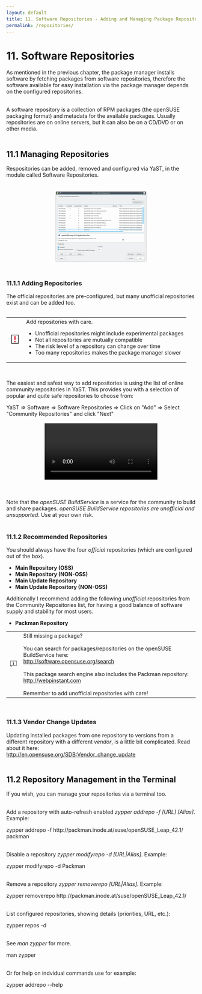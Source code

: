 ```yaml
---
layout: default
title: 11. Software Repositories - Adding and Managing Package Repositories
permalink: /repositories/
---
```


# 11. Software Repositories

As mentioned in the previous chapter, the package manager installs software by fetching packages from software repositories, therefore the software available for easy installation via the package manager depends on the configured repositories.<br /><br /> 

A software repository is a collection of RPM packages (the openSUSE packaging format) and metadata for the available packages. Usually repositories are on online servers, but it can also be on a CD/DVD or on other media.<br /><br />

## 11.1 Managing Repositories

Respositories can be added, removed and configured via YaST, in the module called Software Repositories.<br /><br />


<center><a href="images/screenshots/yast-repos.png" rel="thumbnail"><img src="images/screenshots/yast-reposb.png" alt="repos" class="pic" /></a></center><br />

### 11.1.1 Adding Repositories

The official repositories are pre-configured, but many unofficial repositories exist and can be added too.<br /><br /> 

<div class="obs">
<table>
<tbody>
<tr>
<td><img src="images/pics/obs.png" alt="obs" /></td>
<td>Add repositories with care.
<ul>
<li>Unofficial repositories might include experimental packages</li>
<li>Not all repositories are mutually compatible</li>
<li>The risk level of a repository can change over time</li>
<li>Too many repositories makes the package manager slower</li>
</ul>
</td>
</tr>
</tbody>
</table>
</div><br />


The easiest and safest way to add repositories is using the list of online community repositories in YaST. This provides you with a selection of popular and quite safe repositories to choose from:
<div class="sti">YaST => Software => Software Repositories => Click on "Add" => Select "Community Repositories" and click "Next"</div><br />

<center><video src="video/repos114.ogv" controls>  

<center><a href="images/screenshots/community-repos.png" rel="thumbnail"><img src="images/screenshots/community-reposb.png" alt="repos" class="pic" /></a></center><br />

<b>Your web browser does not support the HTML5 video element and/or Ogg Theora format.<br />
Try Firefox, Konqueror or Opera.</b><br /><br />

<a href="video/repos-full.ogv">Download video for local viewing (4.3 MB)</a>
</video></center>  <br /><br />


Note that the <i>openSUSE BuildService</i> is a service for the community to build and share packages. <i>openSUSE BuildService repositories are unofficial and unsupported</i>. Use at your own risk.<br /><br />

### 11.1.2 Recommended Repositories

You should always have the four <i>official</i> repositories (which are configured out of the box).<br/>

<ul>
	<li><b>Main Repository (OSS)</b></li>
	<li><b>Main Repository (NON-OSS)</b></li>
	<li><b>Main Update Repository</b></li>
	<li><b>Main Update Repository (NON-OSS)</b></li>
</ul>

Additionally I recommend adding the following <i>unofficial</i> repositories from the Community Repositories list, for having a good balance of software supply and stability for most users.<br />


<ul>
	<li><b>Packman Repository</b></li>
	<!--<li><b>openSUSE BuildService - KDE:Extra</b></li>-->
</ul>


<div class="tip">
<table>
<tbody>
<tr>
<td><img src="images/pics/tip.png" alt="tip" /></td>
<td>Still missing a package?<br /><br />You can search for packages/repositories on the openSUSE BuildService here:<br />
<a href="http://software.opensuse.org/search" target="_blank">http://software.opensuse.org/search</a><br /><br />This package search engine also includes the Packman repository:<br /><a href="http://webpinstant.com" target="_blank">http://webpinstant.com</a><br /><br />Remember to add unofficial repositories with care!</td>
</tr>
</tbody>
</table>
</div><br />

### 11.1.3 Vendor Change Updates

Updating installed packages from one repository to versions from a different repository with a different <i>vendor</i>, is a little bit complicated. Read about it here:<br />
<a href="http://en.opensuse.org/SDB:Vendor_change_update" target="_blank">http://en.opensuse.org/SDB:Vendor_change_update</a><br /><br />

## 11.2 Repository Management in the Terminal

If you wish, you can manage your repositories via a terminal too.<br /><br />

Add a repository with auto-refresh enabled <i>zypper addrepo -f [URL] [Alias]</i>. Example:
<div class="clroot">zypper addrepo -f http://packman.inode.at/suse/openSUSE_Leap_42.1/ packman</div><br />

Disable a repository <i>zypper modifyrepo -d [URL|Alias]</i>. Example:
<div class="clroot">zypper modifyrepo -d Packman</div><br />

Remove a repository <i>zypper removerepo [URL|Alias]</i>. Example:
<div class="clroot">zypper removerepo http://packman.inode.at/suse/openSUSE_Leap_42.1/</div><br />

List configured repositories, showing  details (priorities, URL, etc.):
<div class="cl">zypper repos -d</div><br />

See <i>man zypper</i> for more.
<div class="cl">man zypper</div><br />

Or for help on indvidual commands use for example:
<div class="cl">zypper addrepo --help</div><br />
